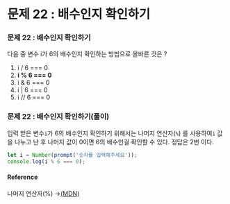 # 문제 22 : 배수인지 확인하기

### 문제 22 : 배수인지 확인하기

다음 중 변수 i가 6의 배수인지 확인하는 방법으로 올바른 것은 ?

1. i / 6 === 0
2. **i % 6 === 0**
3. i & 6 === 0
4. i \| 6 === 0
5. i // 6 === 0

### 문제 22 : 배수인지 확인하기\(풀이\)

입력 받은 변수`i`가 6의 배수인지 확인하기 위해서는 나머지 연산자\(`%`\) 를 사용하여`i` 값을 나누고 난 후 나머지 값이 0이면 6의 배수인걸 확인할 수 있다. 정답은 2번 이다.

```javascript
let i = Number(prompt('숫자를 입력해주세요'));
console.log(i % 6 === 0);
```

#### Reference

나머지 연산자\(%\) →[\(MDN\)](https://developer.mozilla.org/ko/docs/Web/JavaScript/Reference/Operators/Remainder)

